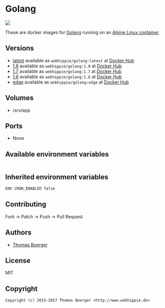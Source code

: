 # Golang

[![](https://images.microbadger.com/badges/image/webhippie/golang.svg)](https://microbadger.com/images/webhippie/golang "Get your own image badge on microbadger.com")

These are docker images for [Golang](https://golang.org/) running on an [Alpine Linux container](https://registry.hub.docker.com/u/webhippie/alpine/).


## Versions

* [latest](https://github.com/dockhippie/golang/tree/master) available as ```webhippie/golang:latest``` at [Docker Hub](https://registry.hub.docker.com/u/webhippie/golang/)
* [1.8](https://github.com/dockhippie/golang/tree/1.8) available as ```webhippie/golang:1.8``` at [Docker Hub](https://registry.hub.docker.com/u/webhippie/golang/)
* [1.7](https://github.com/dockhippie/golang/tree/1.7) available as ```webhippie/golang:1.7``` at [Docker Hub](https://registry.hub.docker.com/u/webhippie/golang/)
* [1.6](https://github.com/dockhippie/golang/tree/1.6) available as ```webhippie/golang:1.6``` at [Docker Hub](https://registry.hub.docker.com/u/webhippie/golang/)
* [edge](https://github.com/dockhippie/golang/tree/edge) available as ```webhippie/golang:edge``` at [Docker Hub](https://registry.hub.docker.com/u/webhippie/golang/)


## Volumes

* /srv/app


## Ports

* None


## Available environment variables

```bash

```


## Inherited environment variables

```bash
ENV CRON_ENABLED false
```


## Contributing

Fork -> Patch -> Push -> Pull Request


## Authors

* [Thomas Boerger](https://github.com/tboerger)


## License

MIT


## Copyright

```
Copyright (c) 2015-2017 Thomas Boerger <http://www.webhippie.de>
```
